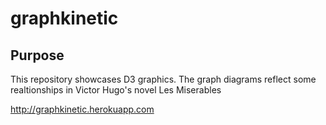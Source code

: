 # graphkinetic
## Purpose
This repository showcases D3 graphics. The graph diagrams reflect some realtionships in Victor Hugo's novel Les Miserables

http://graphkinetic.herokuapp.com 